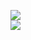 [![](https://img.shields.io/badge/Made%20With-Github%20Spray-lightgrey.svg?style=for-the-badge&logo=github)](https://github.com/Annihil/github-spray#6542)  
[![](https://i.imgur.com/2DrTn0Z.gif)](https://github.com/Annihil/github-spray)